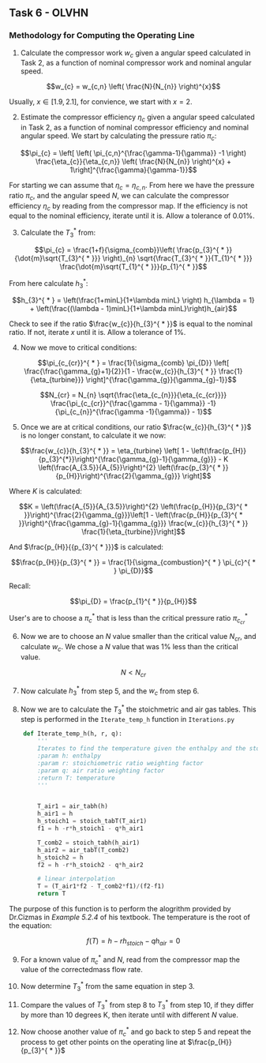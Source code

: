 ## Task 6 - OLVHN

### Methodology for Computing the Operating Line 

1. Calculate the compressor work $w_{c}$ given a angular speed calculated in Task 2, as a function of nominal compressor work and nominal angular speed.

<div align="center">

$$w_{c} = w_{c,n} \left( \frac{N}{N_{n}} \right)^{x}$$

</div>

Usually, $x \in [1.9, 2.1]$, for convience, we start with $x = 2$.

2. Estimate the compressor efficiency $\eta_{c}$ given a angular speed calculated in Task 2, as a function of nominal compressor efficiency and nominal angular speed. We start by calculating the pressure ratio $\pi_{c}$:

<div align="center">

$$\pi_{c} = \left[ \left( \pi_{c,n}^{\frac{\gamma-1}{\gamma}} -1 \right) \frac{\eta_{c}}{\eta_{c,n}} \left( \frac{N}{N_{n}} \right)^{x} + 1\right]^{\frac{\gamma}{\gamma-1}}$$

</div>


For starting we can assume that $\eta_{c} = \eta_{c,n}$. From here we have the pressure ratio $\pi_{c}$, and the angular speed $N$, we can calculate the compressor efficiency $\eta_{c}$ by reading from the compressor map. If the efficiency is not equal to the nominal efficiency, iterate until it is. Allow a tolerance of 0.01%.

3. Calculate the $T_{3}^{ * }$ from:

<div align="center">

$$\pi_{c} = \frac{1+f}{\sigma_{comb}}\left( \frac{p_{3}^{ * }}{\dot{m}\sqrt{T_{3}^{ * }}} \right)_{n} \sqrt{\frac{T_{3}^{ * }}{T_{1}^{ * }}} \frac{\dot{m}\sqrt{T_{1}^{ * }}}{p_{1}^{ * }}$$

</div>

From here calculate $h_{3}^{ * }$:

<div align="center">

$$h_{3}^{ * } = \left(\frac{1+minL}{1+\lambda minL} \right) h_{\lambda = 1} + \left(\frac{(\lambda - 1)minL}{1+\lambda minL}\right)h_{air}$$

</div>

Check to see if the ratio $\frac{w_{c}}{h_{3}^{ * }}$ is equal to the nominal ratio. If not, iterate $x$ until it is. Allow a tolerance of 1%.

4. Now we move to critical conditions:

<div align="center">

$$\pi_{c_{cr}}^{ * } = \frac{1}{\sigma_{comb} \pi_{D}} \left[ \frac{\frac{\gamma_{g}+1}{2}}{1 - \frac{w_{c}}{h_{3}^{ * }} \frac{1}{\eta_{turbine}}} \right]^{\frac{\gamma_{g}}{\gamma_{g}-1}}$$

$$N_{cr} = N_{n} \sqrt{\frac{\eta_{c_{n}}}{\eta_{c_{cr}}}} \frac{\pi_{c_{cr}}^{\frac{\gamma - 1}{\gamma}} -1}{\pi_{c_{n}}^{\frac{\gamma -1}{\gamma}} - 1}$$

</div>

5. Once we are at critical conditions, our ratio $\frac{w_{c}}{h_{3}^{ * }}$ is no longer constant, to calculate it we now:

<div align="center">

$$\frac{w_{c}}{h_{3}^{ * }} = \eta_{turbine} \left[ 1 - \left(\frac{p_{H}}{p_{3}^{*}}\right)^{\frac{\gamma_{g}-1}{\gamma_{g}}} - K \left(\frac{A_{3.5}}{A_{5}}\right)^{2} \left(\frac{p_{3}^{ * }}{p_{H}}\right)^{\frac{2}{\gamma_{g}}} \right]$$

</div>

Where $K$ is calculated:

<div align="center">

$$K = \left(\frac{A_{5}}{A_{3.5}}\right)^{2} \left(\frac{p_{H}}{p_{3}^{ * }}\right)^{\frac{2}{\gamma_{g}}}\left[1 - \left(\frac{p_{H}}{p_{3}^{ * }}\right)^{\frac{\gamma_{g}-1}{\gamma_{g}}} \frac{w_{c}}{h_{3}^{ * }} \frac{1}{\eta_{turbine}}\right]$$

</div>

And $\frac{p_{H}}{{p_{3}^{ * }}}$ is calculated:

<div align="center">
 
 $$\frac{p_{H}}{p_{3}^{ * }} = \frac{1}{\sigma_{combustion}^{ * } \pi_{c}^{ * } \pi_{D}}$$

</div>

Recall:

<div align="center">

$$\pi_{D} = \frac{p_{1}^{ * }}{p_{H}}$$

</div>

User's are to choose a $\pi_{c}^{ * }$ that is less than the critical pressure ratio $\pi_{c_{cr}}^{ * }$

6. Now we are to choose an $N$ value smaller than the critical value $N_{cr}$, and calculate $w_{c}$.
  We chose a $N$ value that was 1\% less than the critical value.

<div align="center">

$$N < N_{cr}$$

</div>

7. Now calculate $h_{3}^{ * }$ from step 5, and the $w_{c}$ from step 6.

8. Now we are to calculate the $T_{3}^{ * }$ the stoichmetric and air gas tables. This step is performed in the `Iterate_temp_h` function in `Iterations.py`


```python
    def Iterate_temp_h(h, r, q):
        '''
        Iterates to find the temperature given the enthalpy and the stoichiometric ratio
        :param h: enthalpy
        :param r: stoichiometric ratio weighting factor
        :param q: air ratio weighting factor
        :return T: temperature
        '''


        T_air1 = air_tabh(h)
        h_air1 = h
        h_stoich1 = stoich_tabT(T_air1)
        f1 = h -r*h_stoich1 - q*h_air1

        T_comb2 = stoich_tabh(h_air1)
        h_air2 = air_tabT(T_comb2)
        h_stoich2 = h
        f2 = h -r*h_stoich2 - q*h_air2

        # linear interpolation
        T = (T_air1*f2 - T_comb2*f1)/(f2-f1)
        return T
```

The purpose of this function is to perform the alogrithm provided by Dr.Cizmas in _Example 5.2.4_ of his textbook. The temperature is the root of the equation:

<div align="center">

$$f(T) = h - r h_{stoich} - q h_{air} = 0$$

</div>

9. For a known value of $\pi_{c}^{ * }$ and $N$, read from the compressor map the value of the correctedmass flow rate.

10. Now determine $T_{3}^{ * }$ from the same equation in step 3.

11. Compare the values of $T_{3}^{ * }$ from step 8 to $T_{3}^{ * }$ from step 10, if they differ by more than 10 degrees K, then iterate until with different $N$ value.

12. Now choose another value of $\pi_{c}^{ * }$ and go back to step 5 and repeat the process to get other points on the operating line at $\frac{p_{H}}{p_{3}^{ * }}$ 